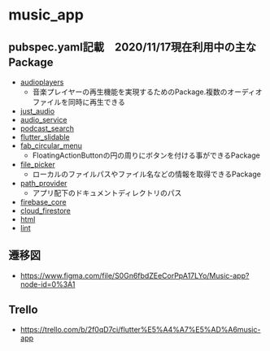 # music_app

## pubspec.yaml記載　2020/11/17現在利用中の主なPackage  　
 - [audioplayers](https://pub.dev/packages/audioplayers)
   - 音楽プレイヤーの再生機能を実現するためのPackage.複数のオーディオファイルを同時に再生できる
 - [just_audio](https://pub.dev/packages/just_audio)
 - [audio_service](https://pub.dev/packages/audio_service)
 - [podcast_search](https://pub.dev/packages/podcast_search)
 - [flutter_slidable](https://pub.dev/packages/flutter_slidable)
 - [fab_circular_menu](https://pub.dev/packages/fab_circular_menu)
   - FloatingActionButtonの円の周りにボタンを付ける事ができるPackage
 - [file_picker](https://pub.dev/packages/file_picker)
   - ローカルのファイルパスやファイル名などの情報を取得できるPackage
 - [path_provider](https://pub.dev/packages/path_provider)
   - アプリ配下のドキュメントディレクトリのパス
 - [firebase_core](https://pub.dev/packages/firebase_core)
 - [cloud_firestore](https://pub.dev/packages/cloud_firestore)
 - [html](https://pub.dev/packages/html)
 - [lint](https://pub.dev/packages/lint)
 
## 遷移図
 - https://www.figma.com/file/S0Gn6fbdZEeCorPpA17LYo/Music-app?node-id=0%3A1
 
## Trello
 - https://trello.com/b/2f0qD7ci/flutter%E5%A4%A7%E5%AD%A6music-app
